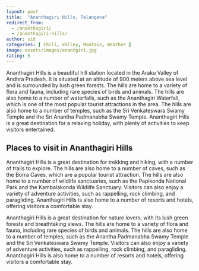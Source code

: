 ```yaml
---
layout: post
title:  "Ananthagiri Hills, Telangana"
redirect_from:
  - /ananthagiri/
  - /ananthagiri-hills/
author: sid
categories: [ Chill, Valley, Montain, Weather ]
image: assets/images/anantgiri.jpg
rating: 5
---
```

Ananthagiri Hills is a beautiful hill station located in the Araku Valley of Andhra Pradesh. It is situated at an altitude of 900 meters above sea level and is surrounded by lush green forests. The hills are home to a variety of flora and fauna, including rare species of birds and animals. The hills are also home to a number of waterfalls, such as the Ananthagiri Waterfall, which is one of the most popular tourist attractions in the area. The hills are also home to a number of temples, such as the Sri Venkateswara Swamy Temple and the Sri Anantha Padmanabha Swamy Temple. Ananthagiri Hills is a great destination for a relaxing holiday, with plenty of activities to keep visitors entertained.

<h2>Places to visit in Ananthagiri Hills</h2>

Ananthagiri Hills is a great destination for trekking and hiking, with a number of trails to explore. The hills are also home to a number of caves, such as the Borra Caves, which are a popular tourist attraction. The hills are also home to a number of wildlife sanctuaries, such as the Papikonda National Park and the Kambalakonda Wildlife Sanctuary. Visitors can also enjoy a variety of adventure activities, such as rappelling, rock climbing, and paragliding. Ananthagiri Hills is also home to a number of resorts and hotels, offering visitors a comfortable stay.

Ananthagiri Hills is a great destination for nature lovers, with its lush green forests and breathtaking views. The hills are home to a variety of flora and fauna, including rare species of birds and animals. The hills are also home to a number of temples, such as the Anantha Padmanabha Swamy Temple and the Sri Venkateswara Swamy Temple. Visitors can also enjoy a variety of adventure activities, such as rappelling, rock climbing, and paragliding. Ananthagiri Hills is also home to a number of resorts and hotels, offering visitors a comfortable stay.


<div class="pa-carousel-widget" style="width:100%; height:480px; display:none;"
  data-link="https://traveltriangle.com/blog/ananthagiri-hills/"
  data-title="Ananthagiri, Telangana"
  data-description="19 new items · Album by Siddharth Kumar"
  data-delay="3">
  <object data="https://lh3.googleusercontent.com/KHr-TODdqdd_0PQBh8Snut9bmSJQCfA6GAFws7HBg0AZDiy5j1Mn429l9M5KuDuNq88wGSHcH-Y2bS4qkC-jTvWM5r3gicW6cvp1H-S1v2RmarIUiPeQD8IJaUE_re-9fODKexWXpns=w1920-h1080"></object>
  <object data="https://lh3.googleusercontent.com/BRnKzxFmc6dfJdmTWgjBvDc-v06GcPBvBMN7I4TkdmAzr5eXca-UJ2q4KP3OzJrcqIZW1sOp7NfHxtfqciQd9eLBxF764fWsIe7kAMg97jRP0zWkRt38vfpeJNn7EA_8n_7cisOHaEo=w1920-h1080"></object>
  <object data="https://lh3.googleusercontent.com/Zb1p21D8-kEzmpp5Ils-osCL1jCCSbUbmIB-alD79yYRQSaWBFA3B2jXu-6o4jtrIwLWKDy4UlzGSHDUphl5J8lk9H3uyLdSS1PYrTiLbPZfHR3-M6TNXIGfQrN0oRKY-qajWyD4Za4=w1920-h1080"></object>
  <object data="https://lh3.googleusercontent.com/2PmWiUQQSOWxqv4jix9fgbZT-mTjaAFuSIXPjvqh3v8e54ma2XUNhM14rfRkOgfX4gZxAOxmBmqmfpQ3gn7XDLqFhbmLmdYHWA8QyZhadixR09Cwg7T8NDbQi8o46UicZeD1rAwUzDE=w1920-h1080"></object>
  <object data="https://lh3.googleusercontent.com/mAMfBsYSVY4bztQQ8V5nmyzXfh60rpz0S2BO8GXV_pgRBayxoxJyamnKNcY_HIQF9IaJEx8Nb03yGNcJ2kw7kKVSU8B1x5LGZPwzhPnKsGxwu-SFsTukmqm00hV2htiwJQCoDCDMORc=w1920-h1080"></object>
  <object data="https://lh3.googleusercontent.com/x0JAjseQYWLjZD4u4Geq2tHMfYVKhnwFcnx0ETSejco9r7WwX0_ad4dqcM8-FesBjxcTu3Mz8DY2EJwtNr9r_ELwgOPCwckz7aCrlQlHBOnLSZdt7wQGioQI4kZKAcn0cluIaUEWCRE=w1920-h1080"></object>
  <object data="https://lh3.googleusercontent.com/BlPslZ6IPKVR9YLLMlNM6_of-2cfjfjfmkNvkrNiFlFHCihcGKdWwCpdA3Ji-y1RzhNC-RbIpEPI0Ay6MF8uZ8Aeb6izLw5paajRQ01ozNig2QTQsGOri9Lnwd4YP9pYdUg_kTZgMMU=w1920-h1080"></object>
  <object data="https://lh3.googleusercontent.com/tt37rUdaOXk9SSqPIJpR4-J-ulVWTc1EDVwiekdhs_020AflkIFZzFhYrdGAS6NZZSGWepesYQ8zag6rEc7ykPa-dx1NE28pA_B0ZUxGt5U-GDxwynzxBkwBHKqYebPPU7tMavMKuRI=w1920-h1080"></object>
  <object data="https://lh3.googleusercontent.com/gaQtNInWLN7IBfaTNi0jyspnplO5VIhj2OsRhWXaOhug6Aku_tsWT8SUZBcCMalqUkAQyq9RDlACrJz8_p6sxNsMxCgNYKATryFPkcX2mIR_ZhPhg5xQYLEAr1NgYKAazAmqYdSqdE4=w1920-h1080"></object>
  <object data="https://lh3.googleusercontent.com/8bfiP6hjxy7KITj-gNf851XfrbOHtyIi5L7bo5cr2Q-PY9e-Up4jIPwwbUDolP9bIuEX_JPujvwt599734KISzYohgafmIZq4U9Ne2ebWpKekvNhlNfFfNGK6ek3oZY6o7hCF4icZUE=w1920-h1080"></object>
  <object data="https://lh3.googleusercontent.com/nrm7zqgOxrtnveKtSYCieJzMk5CC3WHoBFv-lRASNJphMqoxJstkc1g4_uzUMZZ6XxAfLd3Gt367C9AK664iXk5MAf9bEsWqmPBkJI6yyMXg8B5an5Jrcjs2lf41C-5e_RvG-7e68as=w1920-h1080"></object>
  <object data="https://lh3.googleusercontent.com/M6RHsw0-IHESyVmcU83bcxc1jsauUkGxXNuGshDsgQIX4mNdEWOIaCcXOjDtt9PPdFA8ZuNecYHaDAPw-OZLqmLpba2brWFPJbU07oVL2NVZyDkYE3GP_KOALg-P-beK0T7R56MfYAE=w1920-h1080"></object>
  <object data="https://lh3.googleusercontent.com/fpeSHRpnTrAZLT3mI8AAk88-fjoZy9SieUuAnOfrvcJKVSleqgnomso27Y73cC8Uq1QA5l3LpJ-RgkXmwj4ylOXw_5b7EyvirRJRySCalG6Y2_syHLQ0vd2LdjbtAv00FF1JnR67r_E=w1920-h1080"></object>
  <object data="https://lh3.googleusercontent.com/9MxmOjh62oo5YLGY39DIxsM_HPczjSg95nscUthj2_rMmPZesY9JOaoJ7ffJ4STzbDIhSOQpCN3sH-_5wSRuc82AKAyemHONZ4OTN0_pz8vRcbMaRPonhHFuQ-gwPyAYQtjfq9-jhmE=w1920-h1080"></object>
  <object data="https://lh3.googleusercontent.com/skbnbx_9gfDsuDCN2fnFuwbqqCkb_PXDNZB7fcSAeoXR8lbsOfc91zcqwKutKqvAQMRE4vZguzMyH6_jzf3sWJP4g1p79wxnjer0mZxvR9XRVrwJLXMMS-eI1abDvCLqWlkIUBLBEe4=w1920-h1080"></object>
  <object data="https://lh3.googleusercontent.com/wdOOL0qLaGb2AsTf6tYYei2XS7xXumEBgo5bX9ZI14UMagUb5LliXt_ZNlDj57iZiN3kwEYMDCb-VPJ2Inis-t3Pts5Bz74uhxMs38xstNmCbAWFiJk5tL6relz8pHq3zkvTUfFYv0M=w1920-h1080"></object>
  <object data="https://lh3.googleusercontent.com/A-7T45iRDdJT6aGk-EKZMJ788h-cCTfq46CvMoXn5QZ7tH0011x3Gci4EZnesKnIv9Qcmp24O9tN_kx3mJRTXD_88anR_im5RXzVZHoDiJfKBuAyMxfFxN9yd7ogywYnF-vQq7NuSPQ=w1920-h1080"></object>
  <object data="https://lh3.googleusercontent.com/SbpgQ1xweZHZDmCF9VE_WT0amvB9ZIvQF6WOPrsqQwgKRxTwN3P6zYC2DJxImM1AxjQ7-j-I0efBGBp_MbC2zk1l60gfNmq4e7HqyS6OyTC3T5XX-6XIo5QD9ke7HzNXREb0Iq54GA0=w1920-h1080"></object>
  <object data="https://lh3.googleusercontent.com/zaknT6cv9sjYFeKpzxHnYTABIjTn6O9C5gAgy0ZGd-9g4--6uepORNdYlt3nCf6UCAxgZx-qWvcwIihVl17hdED0YjaLl5mo76GkK5BhVEs0RBjMp3670hh7D-0IuwXdixOSbY1KU4I=w1920-h1080"></object>
</div>

